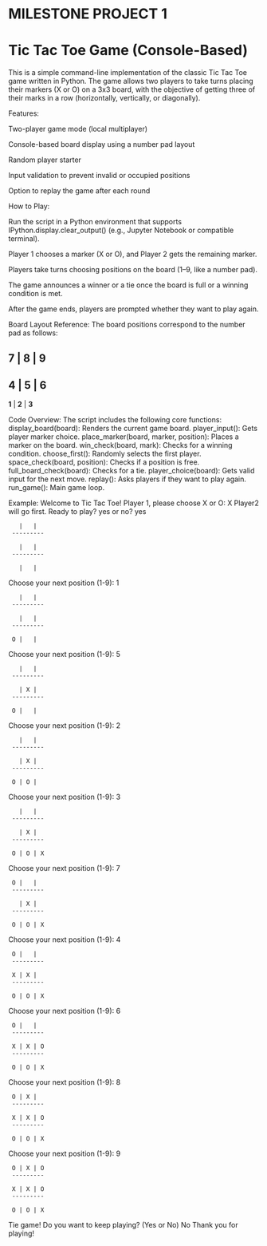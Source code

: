 # MILESTONE PROJECT 1
# Tic Tac Toe Game (Console-Based)
This is a simple command-line implementation of the classic Tic Tac Toe game written in Python. The game allows two players to take turns placing their markers (X or O) on a 3x3 board, with the objective of getting three of their marks in a row (horizontally, vertically, or diagonally).

Features:

Two-player game mode (local multiplayer)

Console-based board display using a number pad layout

Random player starter

Input validation to prevent invalid or occupied positions

Option to replay the game after each round

How to Play:

Run the script in a Python environment that supports IPython.display.clear_output() (e.g., Jupyter Notebook or compatible terminal).

Player 1 chooses a marker (X or O), and Player 2 gets the remaining marker.

Players take turns choosing positions on the board (1–9, like a number pad).

The game announces a winner or a tie once the board is full or a winning condition is met.

After the game ends, players are prompted whether they want to play again.

Board Layout Reference:
The board positions correspond to the number pad as follows:

 **7** | **8** | **9**
---------------
 **4** | **5** | **6**
---------------
 **1** | **2** | **3**


 Code Overview:
The script includes the following core functions:
display_board(board): Renders the current game board.
player_input(): Gets player marker choice.
place_marker(board, marker, position): Places a marker on the board.
win_check(board, mark): Checks for a winning condition.
choose_first(): Randomly selects the first player.
space_check(board, position): Checks if a position is free.
full_board_check(board): Checks for a tie.
player_choice(board): Gets valid input for the next move.
replay(): Asks players if they want to play again.
run_game(): Main game loop.

Example:
Welcome to Tic Tac Toe!
Player 1, please choose X or O: X
Player2 will go first.
Ready to play? yes or no? yes

	   |   |  
	 ---------

	   |   |  
	 ---------

	   |   |  

Choose your next position (1-9): 1

	   |   |  
	 ---------

	   |   |  
	 ---------

	 O |   |  

Choose your next position (1-9): 5

	   |   |  
	 ---------

	   | X |  
	 ---------

	 O |   |  

Choose your next position (1-9): 2

	   |   |  
	 ---------

	   | X |  
	 ---------

	 O | O |  

Choose your next position (1-9): 3

	   |   |  
	 ---------

	   | X |  
	 ---------

	 O | O | X

Choose your next position (1-9): 7

	 O |   |  
	 ---------

	   | X |  
	 ---------

	 O | O | X

Choose your next position (1-9): 4

	 O |   |  
	 ---------

	 X | X |  
	 ---------

	 O | O | X

Choose your next position (1-9): 6

	 O |   |  
	 ---------

	 X | X | O
	 ---------

	 O | O | X

Choose your next position (1-9): 8

	 O | X |  
	 ---------

	 X | X | O
	 ---------

	 O | O | X

Choose your next position (1-9): 9

	 O | X | O
	 ---------

	 X | X | O
	 ---------

	 O | O | X

Tie game!
Do you want to keep playing? (Yes or No)  No
Thank you for playing!
